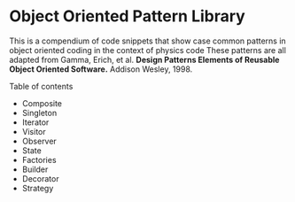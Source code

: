 # Object Oriented Pattern Library
This is a compendium of code snippets that show case common patterns in object oriented coding in the context of physics code
These patterns are all adapted from Gamma, Erich, et al. **Design Patterns Elements of Reusable Object Oriented Software.** Addison Wesley, 1998. 

Table of contents
* Composite
* Singleton
* Iterator
* Visitor
* Observer
* State
* Factories
* Builder
* Decorator
* Strategy